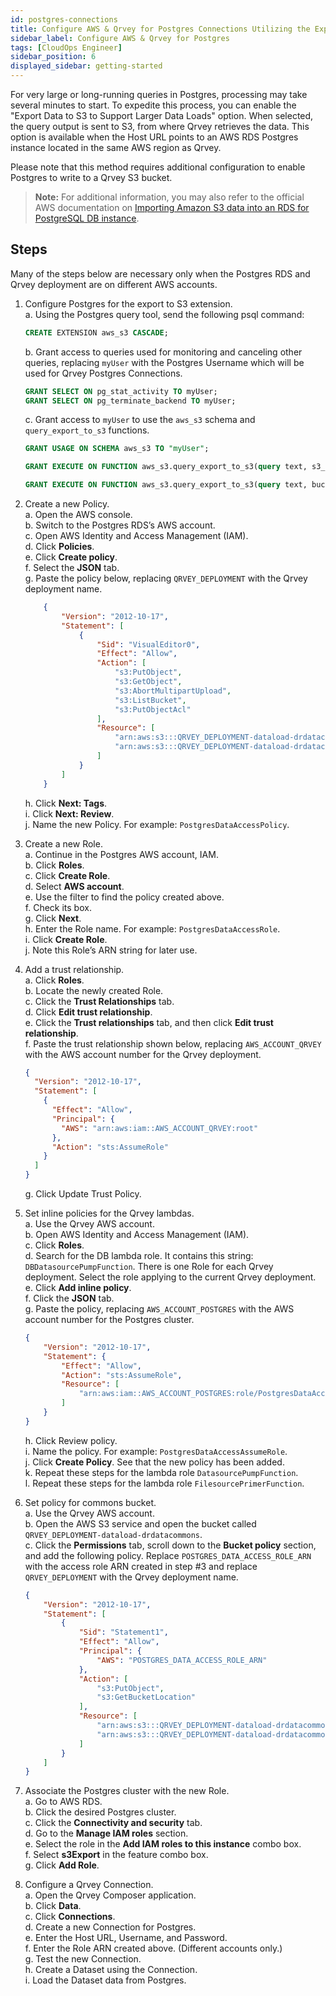 ```yaml
---
id: postgres-connections
title: Configure AWS & Qrvey for Postgres Connections Utilizing the Export to S3 Method
sidebar_label: Configure AWS & Qrvey for Postgres
tags: [CloudOps Engineer]
sidebar_position: 6
displayed_sidebar: getting-started
---
```



For very large or long-running queries in Postgres, processing may take several minutes to start. To expedite this process, you can enable the "Export Data to S3 to Support Larger Data Loads" option. When selected, the query output is sent to S3, from where Qrvey retrieves the data. This option is available when the Host URL points to an AWS RDS Postgres instance located in the same AWS region as Qrvey.

Please note that this method requires additional configuration to enable Postgres to write to a Qrvey S3 bucket.

> **Note:** For additional information, you may also refer to the official AWS documentation on [Importing Amazon S3 data into an RDS for PostgreSQL DB instance](https://docs.aws.amazon.com/AmazonRDS/latest/UserGuide/USER_PostgreSQL.S3Import.html).

## Steps

Many of the steps below are necessary only when the Postgres RDS and Qrvey deployment are on different AWS accounts.

1. Configure Postgres for the export to S3 extension.  
   a. Using the Postgres query tool, send the following psql command:

      ```sql
      CREATE EXTENSION aws_s3 CASCADE;
      ```

   b. Grant access to queries used for monitoring and canceling other queries, replacing `myUser` with the Postgres Username which will be used for Qrvey Postgres Connections.

      ```sql
      GRANT SELECT ON pg_stat_activity TO myUser;
      GRANT SELECT ON pg_terminate_backend TO myUser;
      ```

   c. Grant access to `myUser` to use the `aws_s3` schema and `query_export_to_s3` functions.

      ```sql
      GRANT USAGE ON SCHEMA aws_s3 TO "myUser";

      GRANT EXECUTE ON FUNCTION aws_s3.query_export_to_s3(query text, s3_info aws_commons._s3_uri_1, options text, OUT rows_uploaded bigint, OUT files_uploaded bigint, OUT bytes_uploaded bigint) TO "myUser";

      GRANT EXECUTE ON FUNCTION aws_s3.query_export_to_s3(query text, bucket text, file_path text, region text, options text, OUT rows_uploaded bigint, OUT files_uploaded bigint, OUT bytes_uploaded bigint) TO "myUser";
      ```

2. Create a new Policy.  
    a. Open the AWS console.  
    b. Switch to the Postgres RDS’s AWS account.  
    c. Open AWS Identity and Access Management (IAM).  
    d. Click **Policies**.  
    e. Click **Create policy**.  
    f. Select the **JSON** tab.  
    g. Paste the policy below, replacing `QRVEY_DEPLOYMENT` with the Qrvey deployment name.

    ```json
        {
            "Version": "2012-10-17",
            "Statement": [
                {
                    "Sid": "VisualEditor0",
                    "Effect": "Allow",
                    "Action": [
                        "s3:PutObject",
                        "s3:GetObject",
                        "s3:AbortMultipartUpload",
                        "s3:ListBucket",
                        "s3:PutObjectAcl"
                    ],
                    "Resource": [
                        "arn:aws:s3:::QRVEY_DEPLOYMENT-dataload-drdatacommons/*",
                        "arn:aws:s3:::QRVEY_DEPLOYMENT-dataload-drdatacommons"
                    ]
                }
            ]
        }
    ```

    h. Click **Next: Tags**.  
    i. Click **Next: Review**.  
    j. Name the new Policy. For example: `PostgresDataAccessPolicy`.

3. Create a new Role.  
   a. Continue in the Postgres AWS account, IAM.  
   b. Click **Roles**.  
   c. Click **Create Role**.  
   d. Select **AWS account**.  
   e. Use the filter to find the policy created above.  
   f. Check its box.  
   g. Click **Next**.  
   h. Enter the Role name. For example: `PostgresDataAccessRole`.  
   i. Click **Create Role**.  
   j. Note this Role’s ARN string for later use.

4. Add a trust relationship.  
   a. Click **Roles**.  
   b. Locate the newly created Role.  
   c. Click the **Trust Relationships** tab.  
   d. Click **Edit trust relationship**.  
   e. Click the **Trust relationships** tab, and then click **Edit trust relationship**.  
   f. Paste the trust relationship shown below, replacing `AWS_ACCOUNT_QRVEY` with the AWS account number for the Qrvey deployment.

   ```json
   {
     "Version": "2012-10-17",
     "Statement": [
       {
         "Effect": "Allow",
         "Principal": {
           "AWS": "arn:aws:iam::AWS_ACCOUNT_QRVEY:root"
         },
         "Action": "sts:AssumeRole"
       }
     ]
   }
   ```
   
   g. Click Update Trust Policy.


5. Set inline policies for the Qrvey lambdas.  
    a. Use the Qrvey AWS account.  
    b. Open AWS Identity and Access Management (IAM).  
    c. Click **Roles**.  
    d. Search for the DB lambda role. It contains this string: `DBDatasourcePumpFunction`. There is one Role for each Qrvey deployment. Select the role applying to the current Qrvey deployment.  
    e. Click **Add inline policy**.  
    f. Click the **JSON** tab.  
    g. Paste the policy, replacing `AWS_ACCOUNT_POSTGRES` with the AWS account number for the Postgres cluster.  
   
    ```json
    {
        "Version": "2012-10-17",
        "Statement": {
            "Effect": "Allow",
            "Action": "sts:AssumeRole",
            "Resource": [
                "arn:aws:iam::AWS_ACCOUNT_POSTGRES:role/PostgresDataAccessRole"
            ]
        }
    }
    ```

    h. Click Review policy.  
    i. Name the policy. For example: `PostgresDataAccessAssumeRole`.  
    j. Click **Create Policy**. See that the new policy has been added.  
    k. Repeat these steps for the lambda role `DatasourcePumpFunction`.  
    l. Repeat these steps for the lambda role `FilesourcePrimerFunction`.

6. Set policy for commons bucket.  
    a. Use the Qrvey AWS account.  
    b. Open the AWS S3 service and open the bucket called `QRVEY_DEPLOYMENT-dataload-drdatacommons`.  
    c. Click the **Permissions** tab, scroll down to the **Bucket policy** section, and add the following policy. Replace `POSTGRES_DATA_ACCESS_ROLE_ARN` with the access role ARN created in step #3 and replace `QRVEY_DEPLOYMENT` with the Qrvey deployment name.

    ```json
    {
        "Version": "2012-10-17",
        "Statement": [
            {
                "Sid": "Statement1",
                "Effect": "Allow",
                "Principal": {
                    "AWS": "POSTGRES_DATA_ACCESS_ROLE_ARN"
                },
                "Action": [
                    "s3:PutObject",
                    "s3:GetBucketLocation"
                ],
                "Resource": [
                    "arn:aws:s3:::QRVEY_DEPLOYMENT-dataload-drdatacommons/*",
                    "arn:aws:s3:::QRVEY_DEPLOYMENT-dataload-drdatacommons"
                ]
            }
        ]
    }
    ```

7. Associate the Postgres cluster with the new Role.  
    a. Go to AWS RDS.  
    b. Click the desired Postgres cluster.  
    c. Click the **Connectivity and security** tab.  
    d. Go to the **Manage IAM roles** section.  
    e. Select the role in the **Add IAM roles to this instance** combo box.  
    f. Select **s3Export** in the feature combo box.  
    g. Click **Add Role**.  

8. Configure a Qrvey Connection.  
    a. Open the Qrvey Composer application.  
    b. Click **Data**.  
    c. Click **Connections**.  
    d. Create a new Connection for Postgres.  
    e. Enter the Host URL, Username, and Password.  
    f. Enter the Role ARN created above. (Different accounts only.)  
    g. Test the new Connection.  
    h. Create a Dataset using the Connection.  
    i. Load the Dataset data from Postgres.

